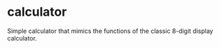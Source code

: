 # calculator
Simple calculator that mimics the functions of the classic 8-digit display calculator.
